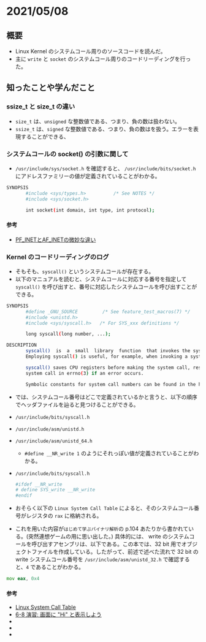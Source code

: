 # 2021/05/08

## 概要
- Linux Kernel のシステムコール周りのソースコードを読んだ。
- 主に `write` と `socket` のシステムコール周りのコードリーディングを行った。

## 知ったことや学んだこと

### ssize_t と size_t の違い
- `size_t` は、`unsigned` な整数値である、つまり、負の数は扱わない。
- `ssize_t` は、`signed` な整数値である、つまり、負の数はを扱う。エラーを表現することができる、

### システムコールの socket() の引数に関して
- `/usr/include/sys/socket.h` を確認すると、 `/usr/include/bits/socket.h` にアドレスファミリーの値が定義されていることがわかる。

```bash
SYNOPSIS
       #include <sys/types.h>          /* See NOTES */
       #include <sys/socket.h>

       int socket(int domain, int type, int protocol);
```

#### 参考
- [PF_INETとAF_INETの微妙な違い](https://www.khstasaba.com/?p=401)

### Kernel のコードリーディングのログ
- そもそも、`syscall()` というシステムコールが存在する。
- 以下のマニュアルを読むと、システムコールに対応する番号を指定して `syscall()` を呼び出すと、番号に対応したシステムコールを呼び出すことができる。

```bash
SYNOPSIS
       #define _GNU_SOURCE         /* See feature_test_macros(7) */
       #include <unistd.h>
       #include <sys/syscall.h>   /* For SYS_xxx definitions */

       long syscall(long number, ...);

DESCRIPTION
       syscall()  is  a  small  library  function  that invokes the system call whose assembly language interface has the specified number with the specified arguments.
       Employing syscall() is useful, for example, when invoking a system call that has no wrapper function in the C library.

       syscall() saves CPU registers before making the system call, restores the registers upon return from the system call, and stores any error code returned  by  the
       system call in errno(3) if an error occurs.

       Symbolic constants for system call numbers can be found in the header file <sys/syscall.h>.
```

- では、システムコール番号はどこで定義されているかと言うと、以下の順序でヘッダファイルを辿ると見つけることができる。

- `/usr/include/bits/syscall.h` 
- `/usr/include/asm/unistd.h`
- `/usr/include/asm/unistd_64.h`
  - `#define __NR_write 1` のようにそれっぽい値が定義されていることがわかる。
- `/usr/include/bits/syscall.h`
  ```bash
  #ifdef __NR_write
  # define SYS_write __NR_write
  #endif
  ```

- おそらく以下の `Linux System Call Table` によると、そのシステムコール番号がレジスタの `rax` に格納される。
- これを用いた内容が`はじめて学ぶバイナリ解析`の p.104 あたりから書かれている。(突然連想ゲームの用に思い出した。) 具体的には、 write のシステムコールを呼び出すアセンブリは、以下である。この本では、32 bit 用でオブジェクトファイルを作成している。したがって、前述で述べた流れで 32 bit の write システムコール番号を `/usr/include/asm/unistd_32.h` で確認すると、`4` であることがわかる。

```asm
mov eax, 0x4
```

#### 参考
- [Linux System Call Table](https://chromium.googlesource.com/chromiumos/docs/+/master/constants/syscalls.md)
- [6-8 演習: 画面に "Hi" と表示しよう](https://github.com/dilmnqvovpnmlib/BinaryAnalysisBook/tree/main/s6)
- []()
- []()
- []()
